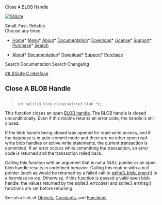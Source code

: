 




Close A BLOB Handle




[![SQLite](../images/sqlite370_banner.gif)](../index.html)


Small. Fast. Reliable.  
Choose any three.


* [Home](../index.html)* [Menu](javascript:void(0))* [About](../about.html)* [Documentation](../docs.html)* [Download](../download.html)* [License](../copyright.html)* [Support](../support.html)* [Purchase](../prosupport.html)* [Search](javascript:void(0))




* [About](../about.html)* [Documentation](../docs.html)* [Download](../download.html)* [Support](../support.html)* [Purchase](../prosupport.html)






Search Documentation
Search Changelog









[## SQLite C Interface](../c3ref/intro.html)
## Close A BLOB Handle




> ```
> 
> int sqlite3_blob_close(sqlite3_blob *);
> 
> ```



This function closes an open [BLOB handle](../c3ref/blob.html). The BLOB handle is closed
unconditionally. Even if this routine returns an error code, the
handle is still closed.


If the blob handle being closed was opened for read\-write access, and if
the database is in auto\-commit mode and there are no other open read\-write
blob handles or active write statements, the current transaction is
committed. If an error occurs while committing the transaction, an error
code is returned and the transaction rolled back.


Calling this function with an argument that is not a NULL pointer or an
open blob handle results in undefined behavior. Calling this routine
with a null pointer (such as would be returned by a failed call to
[sqlite3\_blob\_open()](../c3ref/blob_open.html)) is a harmless no\-op. Otherwise, if this function
is passed a valid open blob handle, the values returned by the
sqlite3\_errcode() and sqlite3\_errmsg() functions are set before returning.


See also lists of
 [Objects](../c3ref/objlist.html),
 [Constants](../c3ref/constlist.html), and
 [Functions](../c3ref/funclist.html).


